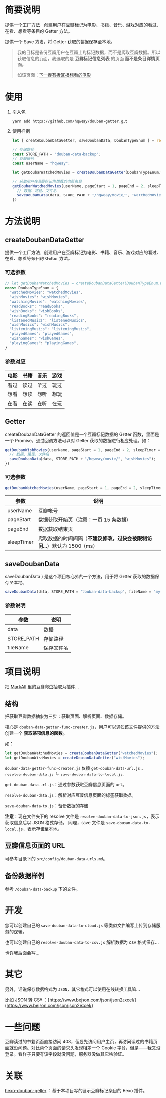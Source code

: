 # 简要说明

提供一个工厂方法，创建用户在豆瓣标记为电影、书籍、音乐、游戏对应的看过、在看、想看等条目的 Getter 方法。

提供一个 Save 方法，将 Getter 获取的数据保存至本地。

> 我的目标是备份豆瓣用户在豆瓣上的标记数据，而不是爬取豆瓣数据。所以获取信息的页面，我选取的是 **豆瓣标记信息列表** 的页面 **而不是条目详情页面**。
>
> 如该页面：[下一餐有折耳根想看的电影](https://movie.douban.com/people/hqweay/wish?start=15&sort=time&rating=all&filter=all&mode=grid)

# 使用

1. 引入包

   ```bash
   yarn add https://github.com/hqweay/douban-getter.git
   ```

2. 使用样例

   ```javascript
   let { createDoubanDataGetter, saveDoubanData, DoubanTypeEnum } = require('douban-getter');
   
   // 存储路径
   const STORE_PATH = "douban-data-backup";
   // 豆瓣帐号
   const userName = "hqweay";
   
   let getDoubanWatchedMovies = createDoubanDataGetter(DoubanTypeEnum.watchedMovies);
   
   // 获取用户在豆瓣标记为想看的电影条目
   getDoubanWatchedMovies(userName, pageStart = 1, pageEnd = 2, sleepTimer = 1500).then(function (data) {
     // 数据、路径、文件名
     saveDoubanData(data, STORE_PATH + "/hqweay/movie/", "watchedMovies");
   })
   ```

# 方法说明

## createDoubanDataGetter

提供一个工厂方法，创建用户在豆瓣标记为电影、书籍、音乐、游戏对应的看过、在看、想看等条目的 Getter 方法。

### 可选参数

```javascript
// let getDoubanWatchedMovies = createDoubanDataGetter(DoubanTypeEnum.watchedMovies);
const DoubanTypeEnum = {
  "watchedMovies": "watchedMovies",
  "wishMovies": "wishMovies",
  "watchingMovies": "watchingMovies",
  "readBooks": "readBooks",
  "wishBooks": "wishBooks",
  "readingBooks": "readingBooks",
  "listenedMusics": "listenedMusics",
  "wishMusics": "wishMusics",
  "listeningMusics": "listeningMusics",
  "playedGames": "playedGames",
  "wishGames": "wishGames",
  "playingGames": "playingGames",
}
```

### 参数对应

| 电影 | 书籍 | 音乐 | 游戏 |
| ---- | ---- | ---- | ---- |
| 看过 | 读过 | 听过 | 玩过 |
| 想看 | 想读 | 想听 | 想玩 |
| 在看 | 在读 | 在听 | 在玩 |

## Getter

createDoubanDataGetter 的返回值是一个豆瓣标记数据的 Getter 函数，里面是一个 Promise，通过回调方法可以对 Getter 获取的数据进行相应处理。如：

```javascript
getDoubanWishMovies(userName, pageStart = 1, pageEnd = 2, sleepTimer = 1500).then(function (data) {
  // 数据、路径、文件名
  saveDoubanData(data, STORE_PATH + "/hqweay/movie/", "wishMovies");
})
```

### 可选参数

```javascript
getDoubanWatchedMovies(userName, pageStart = 1, pageEnd = 2, sleepTimer = 1500);
```

| 参数       | 说明                                                         |
| ---------- | ------------------------------------------------------------ |
| userName   | 豆瓣帐号                                                     |
| pageStart  | 数据获取开始页（注意：一页 15 条数据）                       |
| pageEnd    | 数据获取结束页                                               |
| sleepTimer | 爬取数据的时间间隔（**不建议修改，过快会被限制访问...**）默认为 1500（ms） |

## saveDoubanData

saveDoubanData() 是这个项目核心外的一个方法，用于将 Getter 获取的数据保存至本地。

```javascript
saveDoubanData(data, STORE_PATH = "douban-data-backup", fileName = "my-info");
```

### 参数说明

| 参数       | 说明       |
| ---------- | ---------- |
| data       | 数据       |
| STORE_PATH | 存储路径   |
| fileName   | 保存文件名 |

# 项目说明

把 [MarkAll](https://github.com/hqweay/MarkAll) 里的豆瓣爬虫抽取为插件...

## 结构

把获取豆瓣数据抽象为三步：获取页面、解析页面、数据存储。

核心是 `douban-data-getter-func-creater.js`，用户可以通过该文件提供的方法创建一个 **获取某项信息的函数。**

如：

```javascript
let getDoubanWatchedMovies = createDoubanDataGetter("watchedMovies");
let getDoubanWishMovies = createDoubanDataGetter("wishMovies");
```

`douban-data-getter-func-creater.js` 依赖 `get-douban-data-url.js` 、 `resolve-douban-data.js` 与 `save-douban-data-to-local.js`。

`get-douban-data-url.js`：通过参数获取豆瓣信息页面的 `url`。

`resolve-douban-data.js`：解析对应豆瓣信息页面的标签获取数据。

`save-douban-data-to.js`：备份数据的存储

**注意**：现在文件夹下的 resolve 文件是 `resolve-douban-data-to-json.js`，表示获取信息后以 JSON 格式存储。
同理，save 文件是 `save-douban-data-to-local.js`，表示存储至本地。

## 豆瓣信息页面的 URL 

可参考目录下的 `src/config/douban-data-urls.md`。

## 备份数据样例

参考 `/douban-data-backup` 下的文件。

# 开发

您可以创建自己的 `save-douban-data-to-cloud.js` 等类似文件编写上传到存储服务的逻辑。

也可以创建自己的 `resolve-douban-data-to-csv.js` 解析数据为 csv 格式保存...

也许我后面会写...

# 其它

另外，话说保存数据格式为 `JSON`，其它格式可以使用在线转换工具嘛...

比如 JSON 转 CSV ：[https://www.bejson.com/json/json2excel/](https://www.bejson.com/json/json2excel/)

# 一些问题

豆瓣读过的书籍页面直接访问 403，但是先访问用户主页，再访问读过的书籍页面就没问题。对比两个页面的请求头发现相差一个 Cookie 字段，但是——我又没登录。看样子只要有该字段就没问题，服务器没做其它啥验证。

# 关联

[hexo-douban-getter](https://github.com/hqweay/hexo-douban-getter) ：基于本项目写的展示豆瓣标记条目的 Hexo 插件。
